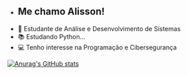 - ## Me chamo Alisson! 
- 📝 Estudante de Análise e Desenvolvimento de Sistemas
- 📚 Estudando Python...
- 💻 Tenho interesse na Programação e Cibersegurança

[![Anurag's GitHub stats](https://github-readme-stats.vercel.app/api?alissonlima5=anuraghazra)](https://github.com/anuraghazra/github-readme-stats)
